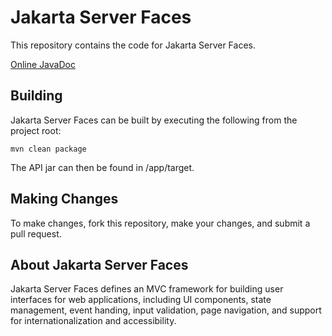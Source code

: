 # Jakarta Server Faces

This repository contains the code for Jakarta Server Faces.

[Online JavaDoc](https://javadoc.io/doc/jakarta.faces/jakarta.faces-api)

Building
-------------------------

Jakarta Server Faces can be built by executing the following from the project root:

``mvn clean package``

The API jar can then be found in /app/target.

Making Changes
---------------------------

To make changes, fork this repository, make your changes, and submit a pull request.

About Jakarta Server Faces
----------------------------

Jakarta Server Faces defines an MVC framework for building user interfaces for web applications, 
including UI components, state management, event handing, input validation, page navigation, and 
support for internationalization and accessibility.
